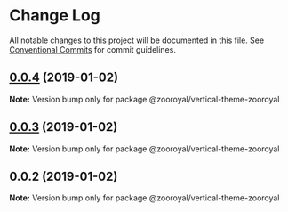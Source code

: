 # Change Log

All notable changes to this project will be documented in this file.
See [Conventional Commits](https://conventionalcommits.org) for commit guidelines.

## [0.0.4](https://github.com/mrmoree/VerticalComponents2/compare/@zooroyal/vertical-theme-zooroyal@0.0.3...@zooroyal/vertical-theme-zooroyal@0.0.4) (2019-01-02)

**Note:** Version bump only for package @zooroyal/vertical-theme-zooroyal





## [0.0.3](https://github.com/mrmoree/VerticalComponents2/compare/@zooroyal/vertical-theme-zooroyal@0.0.2...@zooroyal/vertical-theme-zooroyal@0.0.3) (2019-01-02)

**Note:** Version bump only for package @zooroyal/vertical-theme-zooroyal





## 0.0.2 (2019-01-02)

**Note:** Version bump only for package @zooroyal/vertical-theme-zooroyal
